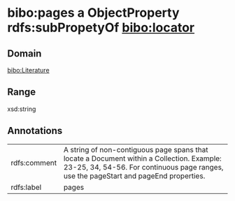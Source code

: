 # bibo:pages a ObjectProperty rdfs:subPropetyOf [bibo:locator](/ontology/bibo/locator)

## Domain

[bibo:Literature](/ontology/bibo/Literature)

## Range

xsd:string

## Annotations

|||
|-----|-----|
|rdfs:comment|A string of non-contiguous page spans that locate a Document within a Collection. Example: 23-25, 34, 54-56. For continuous page ranges, use the pageStart and pageEnd properties.|
|rdfs:label|pages|

